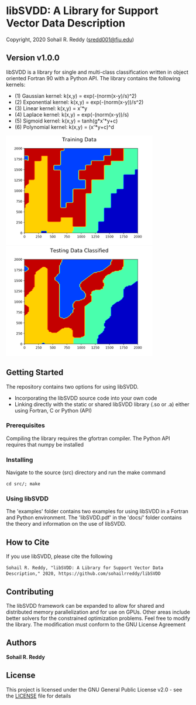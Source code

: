# libSVDD: A Library for Support Vector Data Description
Copyright, 2020 Sohail R. Reddy  (sredd001@fiu.edu)

## Version v1.0.0


libSVDD is a library for single and multi-class classification written in object oriented Fortran 90 with a Python API. The library contains the following kernels:

* (1) Gaussian kernel: k(x,y) = exp(-(norm(x-y)/s)^2)
* (2) Exponential kernel: k(x,y) = exp(-(norm(x-y))/s^2)
* (3) Linear kernel: k(x,y) = x'*y
* (4) Laplace kernel: k(x,y) = exp(-(norm(x-y))/s)
* (5) Sigmoid kernel: k(x,y) = tanh(g*x'*y+c)
* (6) Polynomial kernel: k(x,y) = (x'*y+c)^d


<img src="/images/Training.png" width="400">             <img src="/images/Testing.png" width="400">


## Getting Started

The repository contains two options for using libSVDD. 

* Incorporating the libSVDD source code into your own code
* Linking directly with the static or shared libSVDD library (.so or .a) either using Fortran, C or Python (API)


### Prerequisites

Compiling the library requires the gfortran compiler. The Python API requires that numpy be installed


### Installing

Navigate to the source (src) directory and run the make command

```
cd src/; make
```

### Using libSVDD

The 'examples' folder contains two examples for using libSVDD in a Fortran and Python environment. The 'libSVDD.pdf' in the 'docs/' folder contains the theory and information on the use of libSVDD.


## How to Cite

If you use libSVDD, please cite the following 
```
Sohail R. Reddy, "libSVDD: A Library for Support Vector Data Description," 2020, https://github.com/sohailrreddy/libSVDD
```


## Contributing

The libSVDD framework can be expanded to allow for shared and distributed memory parallelization and for use on GPUs. Other areas include better solvers for the constrained optimization problems. Feel free to modify the library. The modification must conform to the GNU License Agreement


## Authors

**Sohail R. Reddy**


## License
This project is licensed under the GNU General Public License v2.0 - see the [LICENSE](LICENSE) file for details
